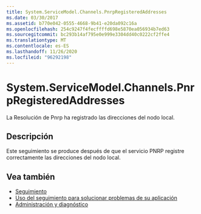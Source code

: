 ```yaml
---
title: System.ServiceModel.Channels.PnrpRegisteredAddresses
ms.date: 03/30/2017
ms.assetid: b770e042-0555-4668-9b41-e20da092c16a
ms.openlocfilehash: 254c9247f4fecffffd698e5870ea056934b7ed63
ms.sourcegitcommit: bc293b14af795e0e999e3304dd40c0222cf2ffe4
ms.translationtype: MT
ms.contentlocale: es-ES
ms.lasthandoff: 11/26/2020
ms.locfileid: "96292198"
---
```

# <a name="systemservicemodelchannelspnrpregisteredaddresses"></a>System.ServiceModel.Channels.PnrpRegisteredAddresses

La Resolución de Pnrp ha registrado las direcciones del nodo local.  
  
## <a name="description"></a>Descripción  

 Este seguimiento se produce después de que el servicio PNRP registre correctamente las direcciones del nodo local.  
  
## <a name="see-also"></a>Vea también

- [Seguimiento](index.md)
- [Uso del seguimiento para solucionar problemas de su aplicación](using-tracing-to-troubleshoot-your-application.md)
- [Administración y diagnóstico](../index.md)
